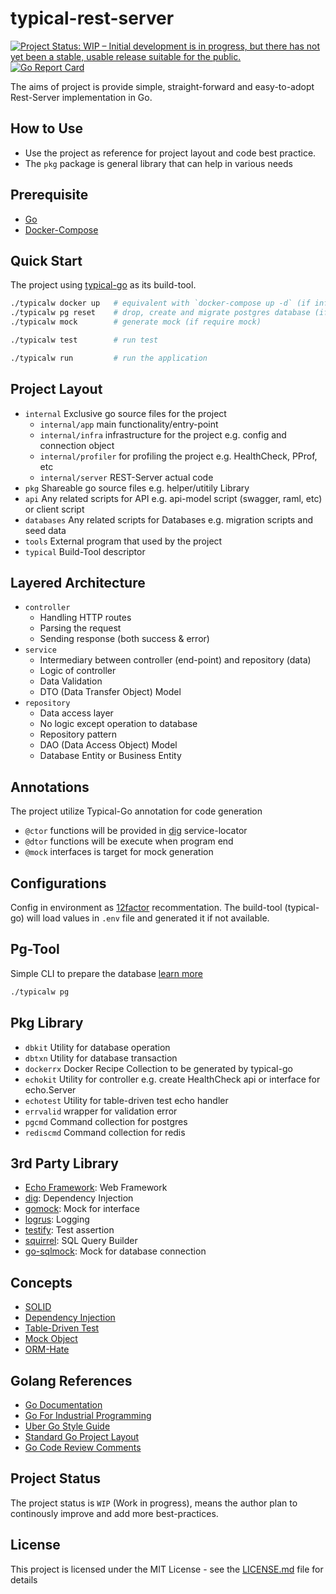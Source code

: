 # typical-rest-server

[![Project Status: WIP – Initial development is in progress, but there has not yet been a stable, usable release suitable for the public.](https://www.repostatus.org/badges/latest/wip.svg)](https://www.repostatus.org/#wip)
[![Go Report Card](https://goreportcard.com/badge/github.com/typical-go/typical-rest-server)](https://goreportcard.com/report/github.com/typical-go/typical-rest-server)

The aims of project is provide simple, straight-forward and easy-to-adopt Rest-Server implementation in Go.

## How to Use 
 
- Use the project as reference for project layout and code best practice.
- The `pkg` package is general library that can help in various needs

## Prerequisite

- [Go](https://golang.org/doc/install) 
- [Docker-Compose](https://docs.docker.com/compose/install/)

## Quick Start

The project using [typical-go](https://github.com/typical-go/typical-go) as its build-tool.

```bash
./typicalw docker up   # equivalent with `docker-compose up -d` (if infrastructure not up)
./typicalw pg reset    # drop, create and migrate postgres database (if database not ready)
./typicalw mock        # generate mock (if require mock)

./typicalw test        # run test 

./typicalw run         # run the application
```

## Project Layout

- `internal` Exclusive go source files for the project
  - `internal/app` main functionality/entry-point
  - `internal/infra` infrastructure for the project e.g. config and connection object
  - `internal/profiler` for profiling the project e.g. HealthCheck, PProf, etc
  - `internal/server` REST-Server actual code
- `pkg` Shareable go source files e.g. helper/utitily Library
- `api` Any related scripts for API e.g. api-model script (swagger, raml, etc) or client script
- `databases` Any related scripts for Databases e.g. migration scripts and seed data
- `tools` External program that used by the project
- `typical` Build-Tool descriptor

## Layered Architecture

- `controller`
  - Handling HTTP routes
  - Parsing the request
  - Sending response (both success & error)
- `service`
  - Intermediary between controller (end-point) and repository (data)
  - Logic of controller
  - Data Validation
  - DTO (Data Transfer Object) Model
- `repository`
  - Data access layer 
  - No logic except operation to database
  - Repository pattern
  - DAO (Data Access Object) Model
  - Database Entity or Business Entity

## Annotations

The project utilize Typical-Go annotation for code generation
- `@ctor` functions will be provided in [dig](https://github.com/uber-go/dig) service-locator
- `@dtor` functions will be execute when program end
- `@mock` interfaces is target for mock generation

## Configurations

Config in environment as [12factor](https://12factor.net/config) recommentation. The build-tool (typical-go) will load values in `.env` file and generated it if not available.

## Pg-Tool

Simple CLI to prepare the database [learn more](tools/pg-tool/README.md)

```bash
./typicalw pg
```

## Pkg Library

- `dbkit` Utility for database operation
- `dbtxn` Utility for database transaction
- `dockerrx` Docker Recipe Collection to be generated by typical-go
- `echokit` Utility for controller e.g. create HealthCheck api or interface for echo.Server
- `echotest` Utility for table-driven test echo handler
- `errvalid` wrapper for validation error
- `pgcmd` Command collection for postgres
- `rediscmd` Command collection for redis

## 3rd Party Library

- [Echo Framework](https://echo.labstack.com/): Web Framework
- [dig](https://github.com/uber-go/dig): Dependency Injection
- [gomock](https://github.com/golang/mock): Mock for interface
- [logrus](https://github.com/sirupsen/logrus): Logging
- [testify](https://github.com/stretchr/testify): Test assertion
- [squirrel](https://github.com/Masterminds/squirrel): SQL Query Builder
- [go-sqlmock](https://github.com/DATA-DOG/go-sqlmock): Mock for database connection 


## Concepts

- [SOLID](https://en.wikipedia.org/wiki/SOLID)
- [Dependency Injection](https://en.wikipedia.org/wiki/Dependency_injection) 
- [Table-Driven Test](https://github.com/golang/go/wiki/TableDrivenTests)
- [Mock Object](https://en.wikipedia.org/wiki/Mock_object) 
- [ORM-Hate](https://martinfowler.com/bliki/OrmHate.html)

## Golang References

- [Go Documentation](https://golang.org/doc/)
- [Go For Industrial Programming](https://peter.bourgon.org/go-for-industrial-programming/)
- [Uber Go Style Guide](https://github.com/uber-go/guide)
- [Standard Go Project Layout](https://github.com/golang-standards/project-layout/)
- [Go Code Review Comments](https://github.com/golang/go/wiki/CodeReviewComments)

## Project Status

The project status is `WIP` (Work in progress), means the author plan to continously improve and add more best-practices.

## License

This project is licensed under the MIT License - see the [LICENSE.md](LICENSE.md) file for details